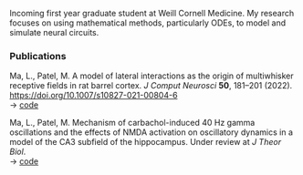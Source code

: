 Incoming first year graduate student at Weill Cornell Medicine. My research focuses on using mathematical methods, particularly ODEs, to model and simulate neural circuits. 

### Publications

Ma, L., Patel, M. A model of lateral interactions as the origin of multiwhisker receptive fields in rat barrel cortex. _J Comput Neurosci_ **50**, 181–201 (2022). https://doi.org/10.1007/s10827-021-00804-6  
-> [code](https://github.com/lma000/LateralBarrelModel)

Ma, L., Patel, M. Mechanism of carbachol-induced 40 Hz gamma oscillations and the effects of NMDA activation on oscillatory dynamics in a model of the CA3 subfield of the hippocampus. Under review at _J Theor Biol_.   
-> [code](https://github.com/lma000/CA3OscModel)
